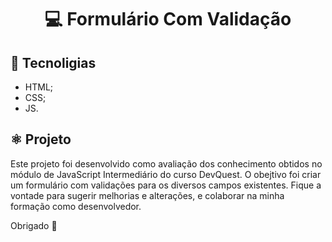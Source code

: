 # <h1 align="center">💻 Formulário Com Validação</h1>

<h2>🚀 Tecnoligias</h2>

  - HTML;
  - CSS;
  - JS.

<h2>⚛️ Projeto</h2>

Este projeto foi desenvolvido como avaliação dos conhecimento obtidos no módulo de JavaScript Intermediário do curso
DevQuest. O obejtivo foi criar um formulário com validações para os diversos campos existentes.
Fique a vontade para sugerir melhorias e alterações, e colaborar na minha formação como desenvolvedor.

Obrigado 🤝
